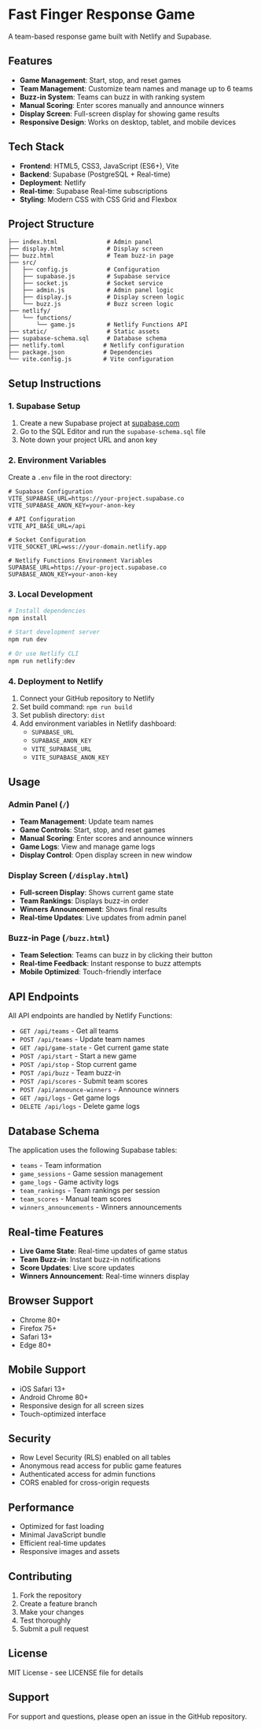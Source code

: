 # Fast Finger Response Game

A team-based response game built with Netlify and Supabase.

## Features

- **Game Management**: Start, stop, and reset games
- **Team Management**: Customize team names and manage up to 6 teams
- **Buzz-in System**: Teams can buzz in with ranking system
- **Manual Scoring**: Enter scores manually and announce winners
- **Display Screen**: Full-screen display for showing game results
- **Responsive Design**: Works on desktop, tablet, and mobile devices

## Tech Stack

- **Frontend**: HTML5, CSS3, JavaScript (ES6+), Vite
- **Backend**: Supabase (PostgreSQL + Real-time)
- **Deployment**: Netlify
- **Real-time**: Supabase Real-time subscriptions
- **Styling**: Modern CSS with CSS Grid and Flexbox

## Project Structure

```
├── index.html              # Admin panel
├── display.html            # Display screen
├── buzz.html               # Team buzz-in page
├── src/
│   ├── config.js           # Configuration
│   ├── supabase.js         # Supabase service
│   ├── socket.js           # Socket service
│   ├── admin.js            # Admin panel logic
│   ├── display.js          # Display screen logic
│   └── buzz.js             # Buzz screen logic
├── netlify/
│   └── functions/
│       └── game.js         # Netlify Functions API
├── static/                 # Static assets
├── supabase-schema.sql     # Database schema
├── netlify.toml           # Netlify configuration
├── package.json           # Dependencies
└── vite.config.js         # Vite configuration
```

## Setup Instructions

### 1. Supabase Setup

1. Create a new Supabase project at [supabase.com](https://supabase.com)
2. Go to the SQL Editor and run the `supabase-schema.sql` file
3. Note down your project URL and anon key

### 2. Environment Variables

Create a `.env` file in the root directory:

```env
# Supabase Configuration
VITE_SUPABASE_URL=https://your-project.supabase.co
VITE_SUPABASE_ANON_KEY=your-anon-key

# API Configuration
VITE_API_BASE_URL=/api

# Socket Configuration
VITE_SOCKET_URL=wss://your-domain.netlify.app

# Netlify Functions Environment Variables
SUPABASE_URL=https://your-project.supabase.co
SUPABASE_ANON_KEY=your-anon-key
```

### 3. Local Development

```bash
# Install dependencies
npm install

# Start development server
npm run dev

# Or use Netlify CLI
npm run netlify:dev
```

### 4. Deployment to Netlify

1. Connect your GitHub repository to Netlify
2. Set build command: `npm run build`
3. Set publish directory: `dist`
4. Add environment variables in Netlify dashboard:
   - `SUPABASE_URL`
   - `SUPABASE_ANON_KEY`
   - `VITE_SUPABASE_URL`
   - `VITE_SUPABASE_ANON_KEY`

## Usage

### Admin Panel (`/`)

- **Team Management**: Update team names
- **Game Controls**: Start, stop, and reset games
- **Manual Scoring**: Enter scores and announce winners
- **Game Logs**: View and manage game logs
- **Display Control**: Open display screen in new window

### Display Screen (`/display.html`)

- **Full-screen Display**: Shows current game state
- **Team Rankings**: Displays buzz-in order
- **Winners Announcement**: Shows final results
- **Real-time Updates**: Live updates from admin panel

### Buzz-in Page (`/buzz.html`)

- **Team Selection**: Teams can buzz in by clicking their button
- **Real-time Feedback**: Instant response to buzz attempts
- **Mobile Optimized**: Touch-friendly interface

## API Endpoints

All API endpoints are handled by Netlify Functions:

- `GET /api/teams` - Get all teams
- `POST /api/teams` - Update team names
- `GET /api/game-state` - Get current game state
- `POST /api/start` - Start a new game
- `POST /api/stop` - Stop current game
- `POST /api/buzz` - Team buzz-in
- `POST /api/scores` - Submit team scores
- `POST /api/announce-winners` - Announce winners
- `GET /api/logs` - Get game logs
- `DELETE /api/logs` - Delete game logs

## Database Schema

The application uses the following Supabase tables:

- `teams` - Team information
- `game_sessions` - Game session management
- `game_logs` - Game activity logs
- `team_rankings` - Team rankings per session
- `team_scores` - Manual team scores
- `winners_announcements` - Winners announcements

## Real-time Features

- **Live Game State**: Real-time updates of game status
- **Team Buzz-in**: Instant buzz-in notifications
- **Score Updates**: Live score updates
- **Winners Announcement**: Real-time winners display

## Browser Support

- Chrome 80+
- Firefox 75+
- Safari 13+
- Edge 80+

## Mobile Support

- iOS Safari 13+
- Android Chrome 80+
- Responsive design for all screen sizes
- Touch-optimized interface

## Security

- Row Level Security (RLS) enabled on all tables
- Anonymous read access for public game features
- Authenticated access for admin functions
- CORS enabled for cross-origin requests

## Performance

- Optimized for fast loading
- Minimal JavaScript bundle
- Efficient real-time updates
- Responsive images and assets

## Contributing

1. Fork the repository
2. Create a feature branch
3. Make your changes
4. Test thoroughly
5. Submit a pull request

## License

MIT License - see LICENSE file for details

## Support

For support and questions, please open an issue in the GitHub repository.